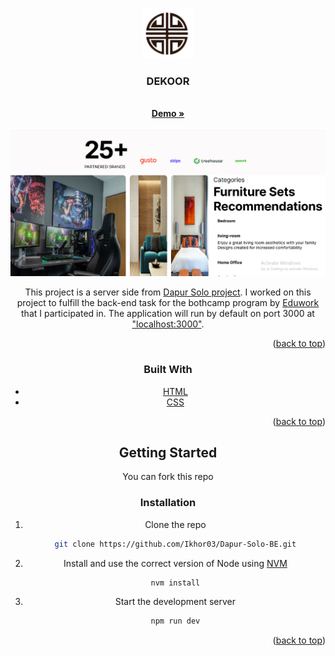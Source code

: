 <a name="readme-top"></a>
<!-- PROJECT LOGO -->
<br />
<div align="center">
  <a href="https://github.com/Ikhor03/Dapur-Solo-BE.git">
    <img src="img/favicon.png" alt="Logo" width="80" height="80">
  </a>

<h3 align="center">DEKOOR</h3>

  <p align="center">
    <br />
    <a href="(https://dekoor-lilac.vercel.app/)"><strong> Demo »</strong></a>

<!-- ABOUT THE PROJECT -->

[![Product Name Screen Shot][product-screenshot]](https://dekoor-lilac.vercel.app/)

This project is a server side from [Dapur Solo project](https://github.com/Ikhor03/Dapur-Solo-FE.git). I worked on this project to fulfill the back-end task for the bothcamp program by [Eduwork](https://eduwork.id/) that I participated in. The application will run by default on port 3000 at ["localhost:3000"](http://127.0.0.1:3000).

<p align="right">(<a href="#readme-top">back to top</a>)</p>

### Built With

* [HTML](https://mongoosejs.com/)
* [CSS](https://expressjs.com/)

<p align="right">(<a href="#readme-top">back to top</a>)</p>

<!-- GETTING STARTED -->
## Getting Started

You can fork this repo

### Installation

1. Clone the repo
   ```sh
   git clone https://github.com/Ikhor03/Dapur-Solo-BE.git
   ```
2. Install and use the correct version of Node using [NVM](https://github.com/nvm-sh/nvm)
   ```sh
   nvm install
   ```
3. Start the development server

   ```sh
   npm run dev
   ```

<p align="right">(<a href="#readme-top">back to top</a>)</p>

<!-- MARKDOWN LINKS & IMAGES -->
<!-- https://www.markdownguide.org/basic-syntax/#reference-style-links -->
[product-screenshot]: img/ss.png
[React.js]: https://img.shields.io/badge/React-20232A?style=for-the-badge&logo=react&logoColor=61DAFB
[React-url]: https://reactjs.org/

